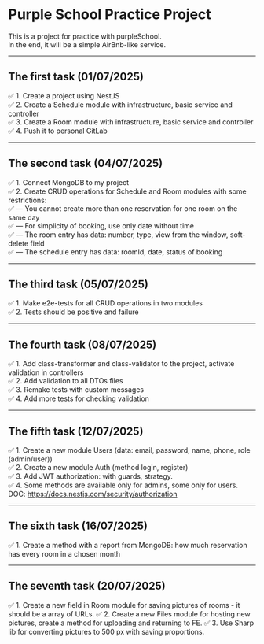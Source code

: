 # Purple School Practice Project

This is a project for practice with purpleSchool.  
In the end, it will be a simple AirBnb-like service.

---

## The first task (01/07/2025)

✅ 1. Create a project using NestJS  
✅ 2. Create a Schedule module with infrastructure, basic service and controller  
✅ 3. Create a Room module with infrastructure, basic service and controller  
✅ 4. Push it to personal GitLab  

---

## The second task (04/07/2025)

✅ 1. Connect MongoDB to my project  
✅ 2. Create CRUD operations for Schedule and Room modules with some restrictions:  
   ✅ — You cannot create more than one reservation for one room on the same day  
   ✅ — For simplicity of booking, use only date without time  
   ✅ — The room entry has data: number, type, view from the window, soft-delete field  
   ✅ — The schedule entry has data: roomId, date, status of booking  

---

## The third task (05/07/2025)

✅ 1. Make e2e-tests for all CRUD operations in two modules  
✅ 2. Tests should be positive and failure  

---

## The fourth task (08/07/2025)

✅ 1. Add class-transformer and class-validator to the project, activate validation in controllers  
✅ 2. Add validation to all DTOs files  
✅ 3. Remake tests with custom messages  
✅ 4. Add more tests for checking validation  

---

## The fifth task (12/07/2025)

✅ 1. Create a new module Users (data: email, password, name, phone, role (admin/user))  
✅ 2. Create a new module Auth (method login, register)  
✅ 3. Add JWT authorization: with guards, strategy.  
✅ 4. Some methods are available only for admins, some only for users. DOC: https://docs.nestjs.com/security/authorization  

---

## The sixth task (16/07/2025)

✅ 1. Create a method with a report from MongoDB: how much reservation has every room in a chosen month

---

## The seventh task (20/07/2025)

✅ 1. Create a new field in Room module for saving pictures of rooms - it should be a array of URLs.
✅ 2. Create a new Files module for hosting new pictures, create a method for uploading and returning to FE.
✅ 3. Use Sharp lib for converting pictures to 500 px with saving proportions.
